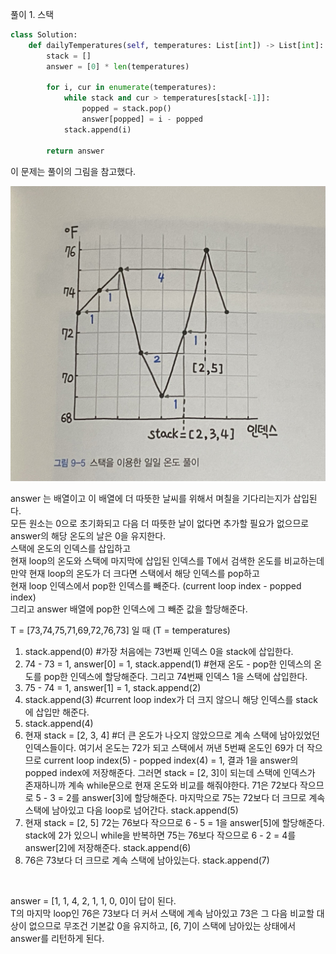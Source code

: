 풀이 1. 스택

```py
class Solution:
    def dailyTemperatures(self, temperatures: List[int]) -> List[int]:
        stack = []
        answer = [0] * len(temperatures)

        for i, cur in enumerate(temperatures):
            while stack and cur > temperatures[stack[-1]]:
                popped = stack.pop()
                answer[popped] = i - popped
            stack.append(i)

        return answer
```

이 문제는 풀이의 그림을 참고했다.

![739_visualization-1](./739_visualization-1.jpeg)

answer 는 배열이고 이 배열에 더 따뜻한 날씨를 위해서 며칠을 기다리는지가 삽입된다. <br />
모든 원소는 0으로 초기화되고 다음 더 따뜻한 날이 없다면 추가할 필요가 없으므로 answer의 해당 온도의 날은 0을 유지한다. <br />
스택에 온도의 인덱스를 삽입하고 <br />
현재 loop의 온도와 스택에 마지막에 삽입된 인덱스를 T에서 검색한 온도를 비교하는데 <br />
만약 현재 loop의 온도가 더 크다면 스택에서 해당 인덱스를 pop하고 <br />
현재 loop 인덱스에서 pop한 인덱스를 빼준다. (current loop index - popped index) <br />
그리고 answer 배열에 pop한 인덱스에 그 빼준 값을 할당해준다. <br />

T = [73,74,75,71,69,72,76,73] 일 때 (T = temperatures)

1. stack.append(0) #가장 처음에는 73번째 인덱스 0을 stack에 삽입한다.
2. 74 - 73 = 1, answer[0] = 1, stack.append(1) #현재 온도 - pop한 인덱스의 온도를 pop한 인덱스에 할당해준다. 그리고 74번째 인덱스 1을 스택에 삽입한다.
3. 75 - 74 = 1, answer[1] = 1, stack.append(2)
4. stack.append(3) #current loop index가 더 크지 않으니 해당 인덱스를 stack에 삽입만 해준다.
5. stack.append(4)
6. 현재 stack = [2, 3, 4] #더 큰 온도가 나오지 않았으므로 계속 스택에 남아있었던 인덱스들이다.
   여기서 온도는 72가 되고 스택에서 꺼낸 5번째 온도인 69가 더 작으므로
   current loop index(5) - popped index(4) = 1, 결과 1을 answer의 popped index에 저장해준다.
   그러면 stack = [2, 3]이 되는데 스택에 인덱스가 존재하니까 계속 while문으로 현재 온도와 비교를 해줘야한다.
   71은 72보다 작으므로 5 - 3 = 2를 answer[3]에 할당해준다.
   마지막으로 75는 72보다 더 크므로 계속 스택에 남아있고 다음 loop로 넘어간다.
   stack.append(5)
7. 현재 stack = [2, 5]
   72는 76보다 작으므로 6 - 5 = 1을 answer[5]에 할당해준다.
   stack에 2가 있으니 while을 반복하면 75는 76보다 작으므로 6 - 2 = 4를 answer[2]에 저장해준다.
   stack.append(6)
8. 76은 73보다 더 크므로 계속 스택에 남아있는다.
   stack.append(7)

<br />

answer = [1, 1, 4, 2, 1, 1, 0, 0]이 답이 된다. <br />
T의 마지막 loop인 76은 73보다 더 커서 스택에 계속 남아있고 73은 그 다음 비교할 대상이 없으므로 무조건 기본값 0을 유지하고, [6, 7]이 스택에 남아있는 상태에서 answer를 리턴하게 된다.
